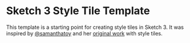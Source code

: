 # Sketch 3 Style Tile Template
This template is a starting point for creating style tiles in Sketch 3. It was inspired by [@samanthatoy](http://twiter.com/samanthatoy) and her [original work](http://www.styletil.es) with style tiles.
